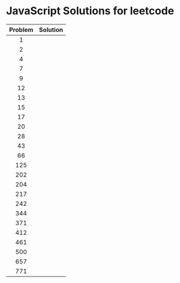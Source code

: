 # JavaScript Solutions for leetcode

| Problem | Solution |
| :-----: | :------- |
|    1    |          |
|    2    |          |
|    4    |          |
|    7    |          |
|    9    |          |
|   12    |          |
|   13    |          |
|   15    |          |
|   17    |          |
|   20    |          |
|   28    |          |
|   43    |          |
|   66    |          |
|   125   |          |
|   202   |          |
|   204   |          |
|   217   |          |
|   242   |          |
|   344   |          |
|   371   |          |
|   412   |          |
|   461   |          |
|   500   |          |
|   657   |          |
|   771   |          |
